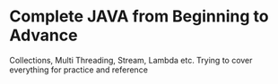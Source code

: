 # Complete JAVA from Beginning to Advance 

Collections, Multi Threading, Stream, Lambda etc. Trying to cover everything for practice and reference 
